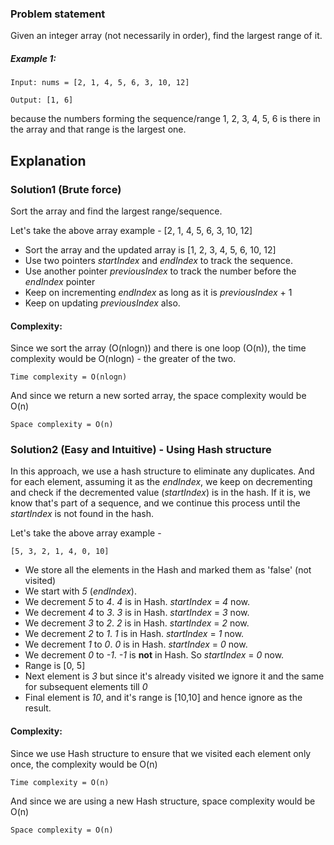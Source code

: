 ### Problem statement
Given an integer array (not necessarily in order), find the largest range of it.

##### Example 1:

	Input: nums = [2, 1, 4, 5, 6, 3, 10, 12]

	Output: [1, 6]
because the numbers forming the sequence/range 1, 2, 3, 4, 5, 6 is there in the array and that range is the largest one.

## Explanation

### Solution1 (Brute force)
Sort the array and find the largest range/sequence.

Let's take the above array example - [2, 1, 4, 5, 6, 3, 10, 12]

- Sort the array and the updated array is [1, 2, 3, 4, 5, 6, 10, 12]
- Use two pointers _startIndex_ and _endIndex_ to track the sequence.
- Use another pointer _previousIndex_ to track the number before the _endIndex_ pointer
- Keep on incrementing _endIndex_ as long as it is _previousIndex_ + 1
- Keep on updating _previousIndex_ also.

#### Complexity:

Since we sort the array (O(nlogn)) and there is one loop (O(n)), the time complexity would be O(nlogn) - the greater of the two.

	Time complexity = O(nlogn)

And since we return a new sorted array, the space complexity would be O(n)

	Space complexity = O(n)

### Solution2 (Easy and Intuitive) - Using Hash structure

In this approach, we use a hash structure to eliminate any duplicates. And for each element, assuming it as the _endIndex_, we keep on decrementing and check if the decremented value (_startIndex_) is in the hash.
If it is, we know that's part of a sequence, and we continue this process until the _startIndex_ is not found in the hash.

Let's take the above array example -

	[5, 3, 2, 1, 4, 0, 10]

- We store all the elements in the Hash and marked them as 'false' (not visited)
- We start with _5_ (_endIndex_).
- We decrement _5_ to _4_. _4_ is in Hash. _startIndex_ = _4_ now.
- We decrement _4_ to _3_. _3_ is in Hash. _startIndex_ = _3_ now.
- We decrement _3_ to _2_. _2_ is in Hash. _startIndex_ = _2_ now.
- We decrement _2_ to _1_. _1_ is in Hash. _startIndex_ = _1_ now.
- We decrement _1_ to _0_. _0_ is in Hash. _startIndex_ = _0_ now.
- We decrement _0_ to _-1_. _-1_ is **not** in Hash. So _startIndex_ = _0_ now.
- Range is [0, 5]
- Next element is _3_ but since it's already visited we ignore it and the same for subsequent elements till _0_
- Final element is _10_, and it's range is [10,10] and hence ignore as the result.

#### Complexity:

Since we use Hash structure to ensure that we visited each element only once, the complexity would be O(n)

	Time complexity = O(n)

And since we are using a new Hash structure, space complexity would be O(n)

	Space complexity = O(n)
